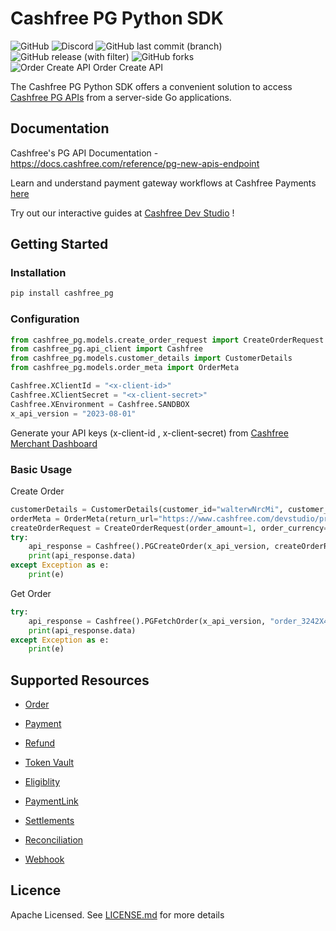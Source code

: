 # Cashfree PG Python SDK
![GitHub](https://img.shields.io/github/license/cashfree/cashfree-pg-sdk-python) ![Discord](https://img.shields.io/discord/931125665669972018?label=discord) ![GitHub last commit (branch)](https://img.shields.io/github/last-commit/cashfree/cashfree-pg-sdk-python/master) ![GitHub release (with filter)](https://img.shields.io/github/v/release/cashfree/cashfree-pg-sdk-python?label=latest) ![GitHub forks](https://img.shields.io/github/forks/cashfree/cashfree-pg-sdk-python) ![Order Create API Order Create API](https://statuspage.cashfree.com/badge/pg-create-order-api/status)

The Cashfree PG Python SDK offers a convenient solution to access [Cashfree PG APIs](https://docs.cashfree.com/reference/pg-new-apis-endpoint) from a server-side Go  applications. 



## Documentation

Cashfree's PG API Documentation - https://docs.cashfree.com/reference/pg-new-apis-endpoint

Learn and understand payment gateway workflows at Cashfree Payments [here](https://docs.cashfree.com/docs/payment-gateway)

Try out our interactive guides at [Cashfree Dev Studio](https://www.cashfree.com/devstudio) !

## Getting Started

### Installation
```bash
pip install cashfree_pg
```
### Configuration

```python
from cashfree_pg.models.create_order_request import CreateOrderRequest
from cashfree_pg.api_client import Cashfree
from cashfree_pg.models.customer_details import CustomerDetails
from cashfree_pg.models.order_meta import OrderMeta

Cashfree.XClientId = "<x-client-id>"
Cashfree.XClientSecret = "<x-client-secret>"
Cashfree.XEnvironment = Cashfree.SANDBOX
x_api_version = "2023-08-01"
```

Generate your API keys (x-client-id , x-client-secret) from [Cashfree Merchant Dashboard](https://merchant.cashfree.com/merchants/login)

### Basic Usage
Create Order
```python
customerDetails = CustomerDetails(customer_id="walterwNrcMi", customer_phone="9999999999")
orderMeta = OrderMeta(return_url="https://www.cashfree.com/devstudio/preview/pg/web/checkout?order_id={order_id}")
createOrderRequest = CreateOrderRequest(order_amount=1, order_currency="INR", customer_details=customerDetails, order_meta=orderMeta)
try:
    api_response = Cashfree().PGCreateOrder(x_api_version, createOrderRequest, None, None)
    print(api_response.data)
except Exception as e:
    print(e)
```

Get Order
```python
try:
    api_response = Cashfree().PGFetchOrder(x_api_version, "order_3242X4jQ5f0S9KYxZO9mtDL1Kx2Y7u", None)
    print(api_response.data)
except Exception as e:
    print(e)
```

## Supported Resources

- [Order](docs/Orders.md)

- [Payment](docs/Payments.md)

- [Refund](docs/Refunds.md)

- [Token Vault](docs/TokenVault.md)

- [Eligiblity](docs/Eligibility.md)

- [PaymentLink](docs/PaymentLink.md)

- [Settlements](docs/Settlements.md)

- [Reconciliation](docs/Reconciliation.md)

- [Webhook](docs/Webhook.md)


## Licence

Apache Licensed. See [LICENSE.md](LICENSE.md) for more details
